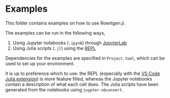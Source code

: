 # Examples

This folder contains examples on how to use Roentgen.jl.

The examples can be run in the following ways,
1. Using Jupyter notebooks (`.ipynb`) through [JupyterLab](https://jupyter.org/)
2. Using Julia scripts (`.jl`) using the [REPL](https://docs.julialang.org/en/v1/manual/getting-started/)

Dependencies for the examples are specified in `Project.toml`, which can be used to set up your environment.

It is up to preference which to use: the REPL (especially with the [VS Code Julia extension](https://code.visualstudio.com/docs/languages/julia)) is more feature filled, whereas the Jupyter notebooks contain a description of what each cell does.
The Julia scripts have been generated from the notebooks using `juypter-nbconvert`.
